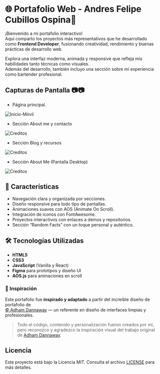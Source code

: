 # 🌐 Portafolio Web - Andres Felipe Cubillos Ospina🎵

¡Bienvenido a mi portafolio interactivo!  
Aquí comparto los proyectos más representativos que he desarrollado como **Frontend Developer**, fusionando creatividad, rendimiento y buenas prácticas de desarrollo web.

Explora una interfaz moderna, animada y responsive que refleja mis habilidades tanto técnicas como visuales.  
Además del desarrollo, también incluyo una sección sobre mi experiencia como bartender profesional.


## Capturas de Pantalla 📷📷

- Página principal.

![Inicio-Móvil](assets/img/capture-2.png)


- Sección About me y contacto

![Creditos](assets/img/capture-4.png)

- Sección Blog y recursos

![Creditos](assets/img/capture-5.png)

- Sección About Me (Pantalla Desktop)

![Creditos](assets/img/capture-7.png)

## 🚀 Características

- Navegación clara y organizada por secciones.
- Diseño responsive para todo tipo de pantallas.
- Animaciones suaves con AOS (Animate On Scroll).
- Integración de iconos con FontAwesome.
- Proyectos interactivos con enlaces a demos y repositorios.
- Sección “Random Facts” con un toque personal y auténtico.


## 🛠 Tecnologías Utilizadas

- **HTML5**
- **CSS3**
- **JavaScript** (Vanilla y React)
- **Figma** para prototipos y diseño UI
- **AOS.js** para animaciones en scroll


### 🧠 Inspiración

Este portafolio fue **inspirado y adaptado** a partir del increíble diseño de portafolio de  
[© Adham Dannaway](https://www.adhamdannaway.com/) — un referente en diseño de interfaces limpias y profesionales.

> Todo el código, contenido y personalización fueron creados por mí, pero reconozco y agradezco la inspiración visual del trabajo original de [Adham Dannaway](https://www.adhamdannaway.com/).


## Licencia

Este proyecto está bajo la Licencia MIT. Consulta el archivo [LICENSE](LICENSE) para más detalles.


